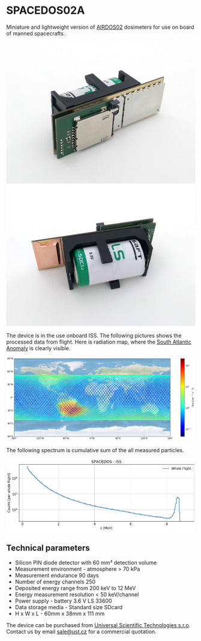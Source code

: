 # SPACEDOS02A

Miniature and lightweight version of [AIRDOS02](https://github.com/UniversalScientificTechnologies/AIRDOS02) dosimeters for use on board of manned spacecrafts.

![SPACEDOS02A device from bottom side](doc/src/img/SPACEDOS02A_bottom.jpg "PCB")
![SPACEDOS02A device from top side](doc/src/img/SPACEDOS02A_top.jpg "PCB")

The device is in the use onboard ISS. The following pictures shows the processed data from flight. Here is radiation map, where the [South Atlantic Anomaly](https://en.wikipedia.org/wiki/South_Atlantic_Anomaly) is clearly visible.

![ISS radiation map](/doc/src/img/ISS_radiation_map.png)

The following spectrum is cumulative sum of the all measured particles. 

![ISS radiation spectra](/doc/src/img/iss_flight_spectra.png)


## Technical parameters

* Silicon PIN diode detector with 60 mm³ detection volume
* Measurement environment - atmosphere > 70 kPa
* Measurement endurance 90 days
* Number of energy channels 250
* Deposited energy range from 200 keV to 12 MeV
* Energy measurement resolution < 50 keV/channel
* Power supply - battery 3.6 V LS 33600
* Data storage media - Standard size SDcard
* H x W  x  L - 60mm x 38mm x 111 mm  

The device can be purchased from [Universal Scientific Technologies s.r.o](http://www.ust.cz). Contact us by email sale@ust.cz for a commercial quotation.
